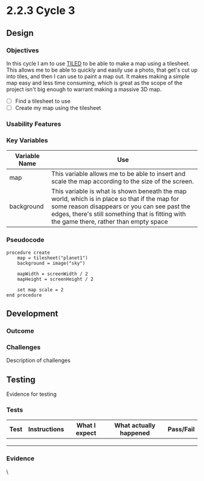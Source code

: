 # 2.2.3 Cycle 3

## Design <a href="#design" id="design"></a>

### Objectives <a href="#objectives" id="objectives"></a>

In this cycle I am to use [TILED](https://www.mapeditor.org) to be able to make a map using a tilesheet. This allows me to be able to quickly and easily use a photo, that get's cut up into tiles, and then I can use to paint a map out. It makes making a simple map easy and less time consuming, which is great as the scope of the project isn't big enough to warrant making a massive 3D map.&#x20;

* [ ] Find a tilesheet to use
* [ ] Create my map using the tilesheet

### Usability Features <a href="#usability-features" id="usability-features"></a>

### Key Variables <a href="#key-variables" id="key-variables"></a>

| Variable Name | Use                                                                                                                                                                                                                                       |
| ------------- | ----------------------------------------------------------------------------------------------------------------------------------------------------------------------------------------------------------------------------------------- |
| map           | This variable allows me to be able to insert and scale the map according to the size of the screen.                                                                                                                                       |
| background    | This variable is what is shown beneath the map world, which is in place so that if the map for some reason disappears or you can see past the edges, there's still something that is fitting with the game there, rather than empty space |

### Pseudocode <a href="#pseudocode" id="pseudocode"></a>

```
procedure create
    map = tilesheet("planet1")
    background = image("sky")
    
    mapWidth = screenWidth / 2
    mapHeight = screenHeight / 2
    
    set map scale = 2    
end procedure
```

## Development <a href="#development" id="development"></a>

### Outcome <a href="#outcome" id="outcome"></a>

### Challenges <a href="#challenges" id="challenges"></a>

Description of challenges

## Testing <a href="#testing" id="testing"></a>

Evidence for testing

### Tests <a href="#tests" id="tests"></a>

<table><thead><tr><th>Test</th><th>Instructions</th><th>What I expect</th><th>What actually happened</th><th data-type="select">Pass/Fail</th></tr></thead><tbody><tr><td></td><td></td><td></td><td></td><td></td></tr><tr><td></td><td></td><td></td><td></td><td></td></tr><tr><td></td><td></td><td></td><td></td><td></td></tr></tbody></table>

### Evidence <a href="#evidence" id="evidence"></a>

\

